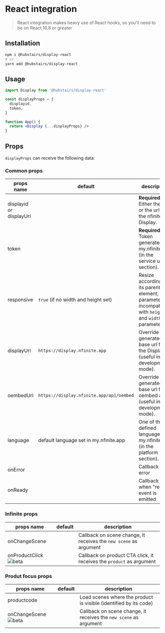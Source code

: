# React integration

> React integration makes heavy use of React hooks, so you'll need to be on React 16.8 or greater

## Installation

```bash
npm i @hubstairs/display-react
# or
yarn add @hubstairs/display-react
```

## Usage

```jsx
import Display from '@hubstairs/display-react'

const displayProps = {
  displayid,
  token,
}

function App() {
  return <Display {...displayProps} />
}
```

## Props

`displayProps` can receive the following data:

### Common props

| props name                | default                                  | description                                                                                                 |
| ------------------------- | ---------------------------------------- | ----------------------------------------------------------------------------------------------------------- |
| displayid _or_ displayUrl |                                          | **Required.** Either the id or the url of the nfinite Display.                                              |
| token                     |                                          | **Required.** Token generated in my.nfinite.app (in the service user section).                              |
| responsive                | `true` (if no width and height set)      | Resize according to its parent element, this parameter is incompatible with `height` and `width` parameters |
| displayUrl                | `https://display.nfinite.app`            | Override the generated base url for the Display (useful in development mode).                               |
| oembedUrl                 | `https://display.nfinite.app/api/oembed` | Override the generated base url for oembed api (useful in development mode).                                |
| language                  | default language set in my.nfinite.app   | One of the defined language in my.nfinite.app (in the platform section).                                    |
| onError                   |                                          | Callback on error                                                                                           |
| onReady                   |                                          | Callback when "ready" event is emitted                                                                      |

### Infinite props

| props name                | default                                  | description                                                                                                 |
| ------------------------- | ---------------------------------------- | ----------------------------------------------------------------------------------------------------------- |
| onChangeScene             |                                          | Callback on scene change, it receives the `new scene` as argument                                           |
| onProductClick ![beta]           |                                          | Callback on product CTA click, it receives the `product` as argument                                            |

### Produt focus props

| props name                | default                                  | description                                                                                                 |
| ------------------------- | ---------------------------------------- | ----------------------------------------------------------------------------------------------------------- |
| productcode               |                                          | Load scenes where the product is visible (identified by its code)      |
| onChangeScene ![beta]            |                                          | Callback on scene change, it receives the `new scene` as argument                                           |


[beta]: https://img.shields.io/badge/beta-blue